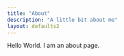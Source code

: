 ```yaml
---
title: "About"
description: "A little bit about me"
layout: defaults2
---
```



Hello World.  I am an about page.
